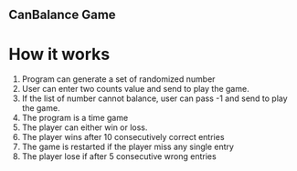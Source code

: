 ## CanBalance Game
# How it works
1. Program can generate a set of randomized number
2. User can enter two counts value and send to play the game. 
3. If the list of number cannot balance, user can pass -1 and send to play the game.
4. The program is a time game
5. The player can either win or loss.
6. The player wins after 10 consecutively correct entries
7. The game is restarted if the player miss any single entry
8. The player lose if after 5 consecutive wrong entries


